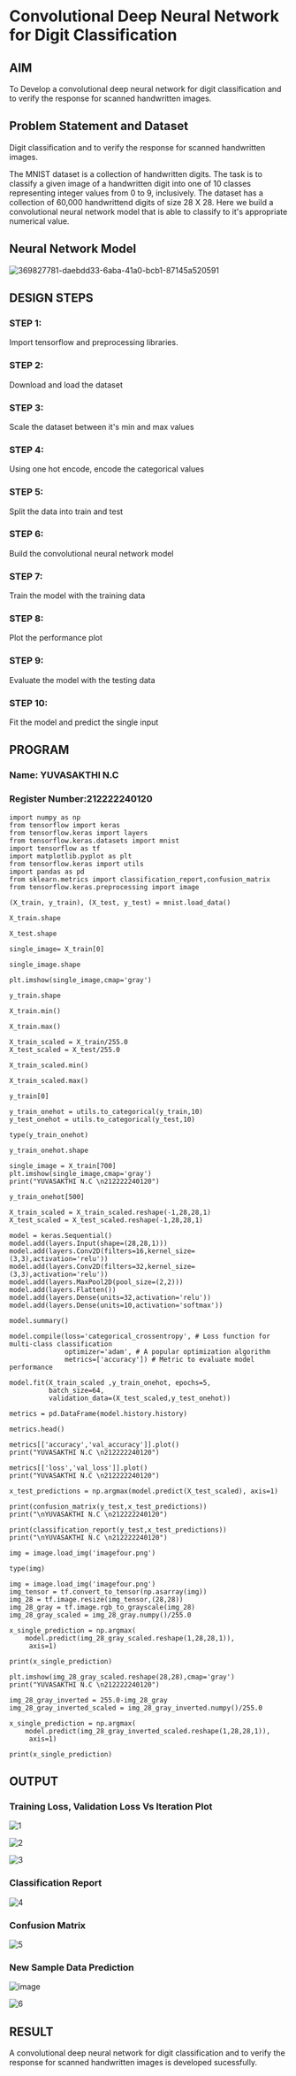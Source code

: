 # Convolutional Deep Neural Network for Digit Classification

## AIM

To Develop a convolutional deep neural network for digit classification and to verify the response for scanned handwritten images.

## Problem Statement and Dataset
Digit classification and to verify the response for scanned handwritten images.

The MNIST dataset is a collection of handwritten digits. The task is to classify a given image of a handwritten digit into one of 10 classes representing integer values from 0 to 9, inclusively. The dataset has a collection of 60,000 handwrittend digits of size 28 X 28. Here we build a convolutional neural network model that is able to classify to it's appropriate numerical value.
## Neural Network Model
![369827781-daebdd33-6aba-41a0-bcb1-87145a520591](https://github.com/user-attachments/assets/86314a03-26c6-41b8-b442-9e68ad2600f4)


## DESIGN STEPS

### STEP 1:
Import tensorflow and preprocessing libraries.

### STEP 2:
Download and load the dataset

### STEP 3:
Scale the dataset between it's min and max values

### STEP 4:
Using one hot encode, encode the categorical values

### STEP 5:
Split the data into train and test

### STEP 6:
Build the convolutional neural network model

### STEP 7:
Train the model with the training data

### STEP 8:
Plot the performance plot
### STEP 9:
Evaluate the model with the testing data

### STEP 10:
Fit the model and predict the single input

## PROGRAM

### Name: YUVASAKTHI N.C
### Register Number:212222240120
```
import numpy as np
from tensorflow import keras
from tensorflow.keras import layers
from tensorflow.keras.datasets import mnist
import tensorflow as tf
import matplotlib.pyplot as plt
from tensorflow.keras import utils
import pandas as pd
from sklearn.metrics import classification_report,confusion_matrix
from tensorflow.keras.preprocessing import image

(X_train, y_train), (X_test, y_test) = mnist.load_data()

X_train.shape

X_test.shape

single_image= X_train[0]

single_image.shape

plt.imshow(single_image,cmap='gray')

y_train.shape

X_train.min()

X_train.max()

X_train_scaled = X_train/255.0
X_test_scaled = X_test/255.0

X_train_scaled.min()

X_train_scaled.max()

y_train[0]

y_train_onehot = utils.to_categorical(y_train,10)
y_test_onehot = utils.to_categorical(y_test,10)

type(y_train_onehot)

y_train_onehot.shape

single_image = X_train[700]
plt.imshow(single_image,cmap='gray')
print("YUVASAKTHI N.C \n212222240120")

y_train_onehot[500]

X_train_scaled = X_train_scaled.reshape(-1,28,28,1)
X_test_scaled = X_test_scaled.reshape(-1,28,28,1)

model = keras.Sequential()
model.add(layers.Input(shape=(28,28,1)))
model.add(layers.Conv2D(filters=16,kernel_size=(3,3),activation='relu'))
model.add(layers.Conv2D(filters=32,kernel_size=(3,3),activation='relu'))
model.add(layers.MaxPool2D(pool_size=(2,2)))
model.add(layers.Flatten())
model.add(layers.Dense(units=32,activation='relu'))
model.add(layers.Dense(units=10,activation='softmax'))

model.summary()

model.compile(loss='categorical_crossentropy', # Loss function for multi-class classification
              optimizer='adam', # A popular optimization algorithm
              metrics=['accuracy']) # Metric to evaluate model performance

model.fit(X_train_scaled ,y_train_onehot, epochs=5,
          batch_size=64,
          validation_data=(X_test_scaled,y_test_onehot))

metrics = pd.DataFrame(model.history.history)

metrics.head()

metrics[['accuracy','val_accuracy']].plot()
print("YUVASAKTHI N.C \n212222240120")

metrics[['loss','val_loss']].plot()
print("YUVASAKTHI N.C \n212222240120")

x_test_predictions = np.argmax(model.predict(X_test_scaled), axis=1)

print(confusion_matrix(y_test,x_test_predictions))
print("\nYUVASAKTHI N.C \n212222240120")

print(classification_report(y_test,x_test_predictions))
print("\nYUVASAKTHI N.C \n212222240120")

img = image.load_img('imagefour.png')

type(img)

img = image.load_img('imagefour.png')
img_tensor = tf.convert_to_tensor(np.asarray(img))
img_28 = tf.image.resize(img_tensor,(28,28))
img_28_gray = tf.image.rgb_to_grayscale(img_28)
img_28_gray_scaled = img_28_gray.numpy()/255.0

x_single_prediction = np.argmax(
    model.predict(img_28_gray_scaled.reshape(1,28,28,1)),
     axis=1)

print(x_single_prediction)

plt.imshow(img_28_gray_scaled.reshape(28,28),cmap='gray')
print("YUVASAKTHI N.C \n212222240120")

img_28_gray_inverted = 255.0-img_28_gray
img_28_gray_inverted_scaled = img_28_gray_inverted.numpy()/255.0

x_single_prediction = np.argmax(
    model.predict(img_28_gray_inverted_scaled.reshape(1,28,28,1)),
     axis=1)

print(x_single_prediction)

```

## OUTPUT

### Training Loss, Validation Loss Vs Iteration Plot

![1](https://github.com/user-attachments/assets/905a2a4f-27fb-4662-8ab8-9f14dd4b5f43)

![2](https://github.com/user-attachments/assets/4cf98f57-845c-4c25-a762-bb536f5526c8)



![3](https://github.com/user-attachments/assets/9061a440-3f98-4d39-84f7-2fa29b279c2e)


### Classification Report

![4](https://github.com/user-attachments/assets/5db83f9c-189c-40c6-a768-15f74ddbd182)


### Confusion Matrix

![5](https://github.com/user-attachments/assets/e6e3bde9-5d0c-46e5-a82c-647b7357625d)



### New Sample Data Prediction
![image](https://github.com/user-attachments/assets/2d6e652f-e259-4d0e-b139-926400f7fee8)

![6](https://github.com/user-attachments/assets/f63902a7-6a0e-4f19-8c63-6e8118d3d03b)


## RESULT
A convolutional deep neural network for digit classification and to verify the response for scanned handwritten images is developed sucessfully.
